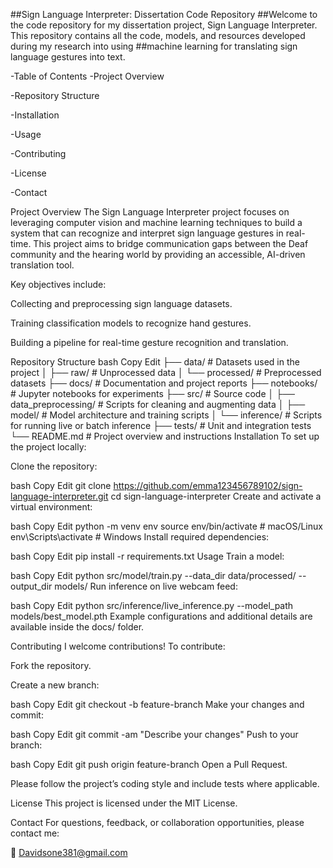 ##Sign Language Interpreter: Dissertation Code Repository
##Welcome to the code repository for my dissertation project, Sign Language Interpreter. This repository contains all the code, models, and resources developed during my research into using ##machine learning for translating sign language gestures into text.

-Table of Contents
-Project Overview

-Repository Structure

-Installation

-Usage

-Contributing

-License

-Contact

Project Overview
The Sign Language Interpreter project focuses on leveraging computer vision and machine learning techniques to build a system that can recognize and interpret sign language gestures in real-time. This project aims to bridge communication gaps between the Deaf community and the hearing world by providing an accessible, AI-driven translation tool.

Key objectives include:

Collecting and preprocessing sign language datasets.

Training classification models to recognize hand gestures.

Building a pipeline for real-time gesture recognition and translation.

Repository Structure
bash
Copy
Edit
├── data/                  # Datasets used in the project
│   ├── raw/               # Unprocessed data
│   └── processed/         # Preprocessed datasets
├── docs/                  # Documentation and project reports
├── notebooks/             # Jupyter notebooks for experiments
├── src/                   # Source code
│   ├── data_preprocessing/ # Scripts for cleaning and augmenting data
│   ├── model/             # Model architecture and training scripts
│   └── inference/         # Scripts for running live or batch inference
├── tests/                 # Unit and integration tests
└── README.md              # Project overview and instructions
Installation
To set up the project locally:

Clone the repository:

bash
Copy
Edit
git clone https://github.com/emma123456789102/sign-language-interpreter.git
cd sign-language-interpreter
Create and activate a virtual environment:

bash
Copy
Edit
python -m venv env
source env/bin/activate      # macOS/Linux
env\Scripts\activate         # Windows
Install required dependencies:

bash
Copy
Edit
pip install -r requirements.txt
Usage
Train a model:

bash
Copy
Edit
python src/model/train.py --data_dir data/processed/ --output_dir models/
Run inference on live webcam feed:

bash
Copy
Edit
python src/inference/live_inference.py --model_path models/best_model.pth
Example configurations and additional details are available inside the docs/ folder.

Contributing
I welcome contributions! To contribute:

Fork the repository.

Create a new branch:

bash
Copy
Edit
git checkout -b feature-branch
Make your changes and commit:

bash
Copy
Edit
git commit -am "Describe your changes"
Push to your branch:

bash
Copy
Edit
git push origin feature-branch
Open a Pull Request.

Please follow the project’s coding style and include tests where applicable.

License
This project is licensed under the MIT License.

Contact
For questions, feedback, or collaboration opportunities, please contact me:

📧 Davidsone381@gmail.com
